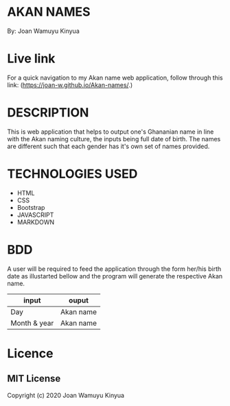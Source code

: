 # AKAN NAMES

By: Joan Wamuyu Kinyua

# Live link
For a quick navigation to my Akan name web application, follow through this link: (https://joan-w.github.io/Akan-names/.)

# DESCRIPTION 

This is web application that helps to output one's Ghananian name in line with the Akan naming culture, the inputs being full date of birth. The names are different such that each gender has it's own set of names provided.

# TECHNOLOGIES USED

- HTML
- CSS
- Bootstrap
- JAVASCRIPT
- MARKDOWN

# BDD
A user will be required to feed the application through the form her/his birth date as illustarted bellow and the program will generate the respective Akan name.

input           | ouput
----------------|--------------
Day             | Akan name
Month & year    | Akan name



# Licence
## MIT License

Copyright (c) 2020  Joan Wamuyu Kinyua


